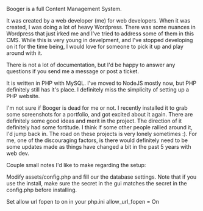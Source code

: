 Booger is a full Content Management System.

It was created by a web developer (me) for web developers. When it was created, I was doing a lot of heavy Wordpress. There was some nuances in Wordpress that just irked me and I've tried to address some of them in this CMS. While this is very young in develpment, and I've stopped developing on it for the time being, I would love for someone to pick it up and play around with it.

There is not a lot of documentation, but I'd be happy to answer any questions if you send me a message or post a ticket.

It is written in PHP with MySQL. I've moved to NodeJS mostly now, but PHP definitely still has it's place. I definitely miss the simplicity of setting up a PHP website.

I'm not sure if Booger is dead for me or not. I recently installed it to grab some screenshots for a portfolio, and got excited about it again. There are definitely some good ideas and merit in the project. The direction of it definitely had some fortitude. I think if some other people rallied around it, I'd jump back in. The road on these projects is very lonely sometimes :). For me, one of the discouraging factors, is there would definitely need to be some updates made as things have changed a bit in the past 5 years with web dev.

Couple small notes I'd like to make regarding the setup:

Modify assets/config.php and fill our the database settings. Note that if you use the install, make sure the secret in the gui matches the secret in the config.php before installing.


Set allow url fopen to on in your php.ini
allow_url_fopen = On
